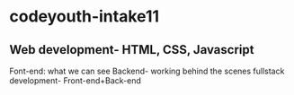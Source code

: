 # codeyouth-intake11

## Web development- HTML, CSS, Javascript
Font-end: what we can see
Backend- working behind the scenes
fullstack development- Front-end+Back-end
